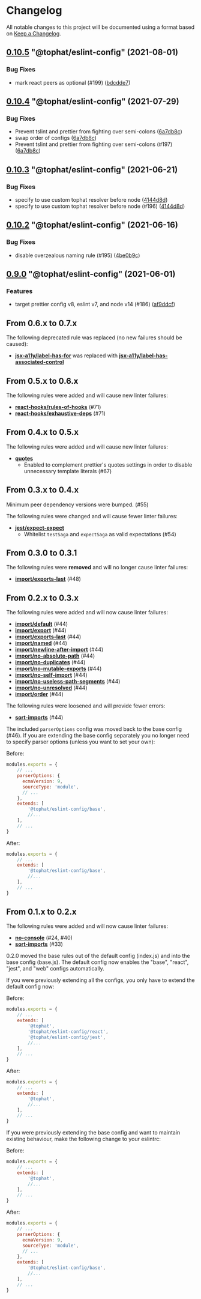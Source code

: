 # Changelog

All notable changes to this project will be documented using a format based on [Keep a Changelog](https://keepachangelog.com/en/1.0.0/).

<!-- MONODEPLOY:BELOW -->

## [0.10.5](https://github.com/tophat/eslint-config/compare/@tophat/eslint-config@0.10.4...@tophat/eslint-config@0.10.5) "@tophat/eslint-config" (2021-08-01)<a name="0.10.5"></a>

### Bug Fixes

* mark react peers as optional (#199) ([bdcdde7](https://github.com/tophat/eslint-config/commits/bdcdde7))


## [0.10.4](https://github.com/tophat/eslint-config/compare/@tophat/eslint-config@0.10.3...@tophat/eslint-config@0.10.4) "@tophat/eslint-config" (2021-07-29)<a name="0.10.4"></a>

### Bug Fixes

* Prevent tslint and prettier from fighting over semi-colons ([6a7db8c](https://github.com/tophat/eslint-config/commits/6a7db8c))
* swap order of configs ([6a7db8c](https://github.com/tophat/eslint-config/commits/6a7db8c))
* Prevent tslint and prettier from fighting over semi-colons (#197) ([6a7db8c](https://github.com/tophat/eslint-config/commits/6a7db8c))


## [0.10.3](https://github.com/tophat/eslint-config/compare/@tophat/eslint-config@0.10.2...@tophat/eslint-config@0.10.3) "@tophat/eslint-config" (2021-06-21)<a name="0.10.3"></a>

### Bug Fixes

* specify to use custom tophat resolver before node ([4144d8d](https://github.com/tophat/eslint-config/commits/4144d8d))
* specify to use custom tophat resolver before node (#196) ([4144d8d](https://github.com/tophat/eslint-config/commits/4144d8d))


## [0.10.2](https://github.com/tophat/eslint-config/compare/@tophat/eslint-config@0.10.1...@tophat/eslint-config@0.10.2) "@tophat/eslint-config" (2021-06-16)<a name="0.10.2"></a>

### Bug Fixes

* disable overzealous naming rule (#195) ([4be0b9c](https://github.com/tophat/eslint-config/commits/4be0b9c))


## [0.9.0](https://github.com/tophat/eslint-config/compare/@tophat/eslint-config@0.8.0...@tophat/eslint-config@0.9.0) "@tophat/eslint-config" (2021-06-01)<a name="0.9.0"></a>

### Features

* target prettier config v8, eslint v7, and node v14 (#186) ([af9ddcf](https://github.com/tophat/eslint-config/commits/af9ddcf))


## From 0.6.x to 0.7.x

The following deprecated rule was replaced (no new failures should be caused):

- [**jsx-a11y/label-has-for**](https://github.com/jsx-eslint/eslint-plugin-jsx-a11y/blob/master/docs/rules/label-has-for.md) was replaced with [**jsx-a11y/label-has-associated-control**](https://github.com/jsx-eslint/eslint-plugin-jsx-a11y/blob/master/docs/rules/label-has-associated-control.md)

## From 0.5.x to 0.6.x

The following rules were added and will cause new linter failures:

- [**react-hooks/rules-of-hooks**](https://github.com/facebook/react/tree/master/packages/eslint-plugin-react-hooks) (#71)
- [**react-hooks/exhaustive-deps**](https://github.com/facebook/react/tree/master/packages/eslint-plugin-react-hooks) (#71)

## From 0.4.x to 0.5.x

The following rules were added and will cause new linter failures:

- [**quotes**](https://eslint.org/docs/rules/quotes)
    - Enabled to complement prettier's quotes settings in order to disable unnecessary template literals (#67)

## From 0.3.x to 0.4.x

Minimum peer dependency versions were bumped. (#55)

The following rules were changed and will cause fewer linter failures:

- [**jest/expect-expect**](https://github.com/jest-community/eslint-plugin-jest/blob/master/docs/rules/expect-expect.md)
    - Whitelist `testSaga` and `expectSaga` as valid expectations (#54)

## From 0.3.0 to 0.3.1

The following rules were **removed** and will no longer cause linter failures:

- [**import/exports-last**](https://github.com/benmosher/eslint-plugin-import/blob/master/docs/rules/exports-last.md) (#48)

## From 0.2.x to 0.3.x

The following rules were added and will now cause linter failures:

- [**import/default**](https://github.com/benmosher/eslint-plugin-import/blob/master/docs/rules/default.md) (#44)
- [**import/export**](https://github.com/benmosher/eslint-plugin-import/blob/master/docs/rules/export.md) (#44)
- [**import/exports-last**](https://github.com/benmosher/eslint-plugin-import/blob/master/docs/rules/exports-last.md) (#44)
- [**import/named**](https://github.com/benmosher/eslint-plugin-import/blob/master/docs/rules/named.md) (#44)
- [**import/newline-after-import**](https://github.com/benmosher/eslint-plugin-import/blob/master/docs/rules/newline-after-import.md) (#44)
- [**import/no-absolute-path**](https://github.com/benmosher/eslint-plugin-import/blob/master/docs/rules/no-absolute-path.md) (#44)
- [**import/no-duplicates**](https://github.com/benmosher/eslint-plugin-import/blob/master/docs/rules/no-duplicates.md) (#44)
- [**import/no-mutable-exports**](https://github.com/benmosher/eslint-plugin-import/blob/master/docs/rules/no-mutable-exports.md) (#44)
- [**import/no-self-import**](https://github.com/benmosher/eslint-plugin-import/blob/master/docs/rules/no-self-import.md) (#44)
- [**import/no-useless-path-segments**](https://github.com/benmosher/eslint-plugin-import/blob/master/docs/rules/no-useless-path-segments.md) (#44)
- [**import/no-unresolved**](https://github.com/benmosher/eslint-plugin-import/blob/master/docs/rules/no-unresolved.md) (#44)
- [**import/order**](https://github.com/benmosher/eslint-plugin-import/blob/master/docs/rules/order.md) (#44)

The following rules were loosened and will provide fewer errors:

- [**sort-imports**](https://eslint.org/docs/rules/sort-imports) (#44)

The included `parserOptions` config was moved back to the base config (#46). If you are extending the base config separately you no longer need to specify parser options (unless you want to set your own):

Before:

```javascript
modules.exports = {
    // ...
    parserOptions: {
      ecmaVersion: 9,
      sourceType: 'module',
      // ...
    },
    extends: [
        '@tophat/eslint-config/base',
        //...
    ],
    // ...
}
```

After:

```javascript
modules.exports = {
    // ...
    extends: [
        '@tophat/eslint-config/base',
        //...
    ],
    // ...
}
```

## From 0.1.x to 0.2.x

The following rules were added and will now cause linter failures:

- [**no-console**](https://eslint.org/docs/rules/no-console) (#24, #40)
- [**sort-imports**](https://eslint.org/docs/rules/sort-imports) (#33)

0.2.0 moved the base rules out of the default config (index.js) and into the base config (base.js). The default config now enables the "base", "react", "jest", and "web" configs automatically.

If you were previously extending all the configs, you only have to extend the default config now:

Before:

```javascript
modules.exports = {
    // ...
    extends: [
        '@tophat',
        '@tophat/eslint-config/react',
        '@tophat/eslint-config/jest',
        //...
    ],
    // ...
}
```

After:

```javascript
modules.exports = {
    // ...
    extends: [
        '@tophat',
        //...
    ],
    // ...
}
```

If you were previously extending the base config and want to maintain existing behaviour, make the following change to your eslintrc:

Before:

```javascript
modules.exports = {
    // ...
    extends: [
        '@tophat',
        //...
    ],
    // ...
}
```

After:

```javascript
modules.exports = {
    // ...
    parserOptions: {
      ecmaVersion: 9,
      sourceType: 'module',
      // ...
    },
    extends: [
        '@tophat/eslint-config/base',
        //...
    ],
    // ...
}
```
